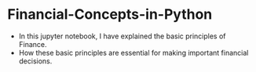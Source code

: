 # Financial-Concepts-in-Python

  * In this jupyter notebook, I have explained the basic principles of Finance. 
  * How these basic principles are essential for making important financial decisions.


